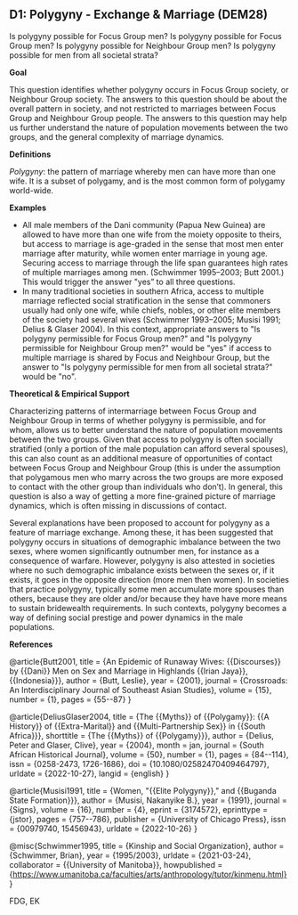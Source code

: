 
## D1: Polygyny - Exchange & Marriage (DEM28)

Is polygyny possible for Focus Group men? Is polygyny possible for Focus Group men?
Is polygyny possible for Neighbour Group men?
Is polygyny possible for men from all societal strata?



**Goal**

This question identifies whether polygyny occurs in Focus Group society, or Neighbour Group society. The answers to this question should be about the overall pattern in society, and not restricted to marriages between Focus Group and Neighbour Group people. The answers to this question may help us further understand the nature of population movements between the two groups, and the general complexity of marriage dynamics.



**Definitions**

*Polygyny*: the pattern of marriage whereby men can have more than one wife. It is a subset of polygamy, and is the most common form of polygamy world-wide.



**Examples**

- All male members of the Dani community (Papua New Guinea) are allowed to have more than one wife from the moiety opposite to theirs, but access to marriage is age-graded in the sense that most men enter marriage after maturity, while women enter marriage in young age. Securing access to marriage through the life span guarantees high rates of multiple marriages among men. (Schwimmer 1995–2003; Butt 2001.) This would trigger the answer "yes” to all three questions.
- In many traditional societies in southern Africa, access to multiple marriage reflected social stratification in the sense that commoners usually had only one wife, while chiefs, nobles, or other elite members of the society had several wives (Schwimmer 1993–2005; Musisi 1991; Delius & Glaser 2004). In this context, appropriate answers to "Is polygyny permissible for Focus Group men?" and "Is polygyny permissible for Neighbour Group men?" would be "yes" if access to multiple marriage is shared by Focus and Neighbour Group, but the answer to "Is polygyny permissible for men from all societal strata?" would be "no".




**Theoretical & Empirical Support**

Characterizing patterns of intermarriage between Focus Group and Neighbour Group in terms of whether polygyny is permissible, and for whom, allows us to better understand the nature of population movements between the two groups. Given that access to polygyny is often socially stratified (only a portion of the male population can afford several spouses), this can also count as an additional measure of opportunities of contact between Focus Group and Neighbour Group (this is under the assumption that polygamous men who marry across the two groups are more exposed to contact with the other group than individuals who don’t). In general, this question is also a way of getting a more fine-grained picture of marriage dynamics, which is often missing in discussions of contact.



Several explanations have been proposed to account for polygyny as a feature of marriage exchange. Among these, it has been suggested that polygyny occurs in situations of demographic imbalance between the two sexes, where women significantly outnumber men, for instance as a consequence of warfare. However, polygyny is also attested in societies where no such demographic imbalance exists between the sexes or, if it exists, it goes in the opposite direction (more men then women). In societies that practice polygyny, typically some men accumulate more spouses than others, because they are older and/or because they have have more means to sustain bridewealth requirements. In such contexts, polygyny becomes a way of defining social prestige and power dynamics in the male populations.


**References**

@article{Butt2001,
  title = {An Epidemic of Runaway Wives: {{Discourses}} by {{Dani}} Men on Sex and Marriage in Highlands {{Irian Jaya}}, {{Indonesia}}},
  author = {Butt, Leslie},
  year = {2001},
  journal = {Crossroads: An Interdisciplinary Journal of Southeast Asian Studies},
  volume = {15},
  number = {1},
  pages = {55--87}
}

@article{DeliusGlaser2004,
  title = {The {{Myths}} of {{Polygamy}}: {{A History}} of {{Extra-Marital}} and {{Multi-Partnership Sex}} in {{South Africa}}},
  shorttitle = {The {{Myths}} of {{Polygamy}}},
  author = {Delius, Peter and Glaser, Clive},
  year = {2004},
  month = jan,
  journal = {South African Historical Journal},
  volume = {50},
  number = {1},
  pages = {84--114},
  issn = {0258-2473, 1726-1686},
  doi = {10.1080/02582470409464797},
  urldate = {2022-10-27},
  langid = {english}
}

@article{Musisi1991,
  title = {Women, "{{Elite Polygyny}}," and {{Buganda State Formation}}},
  author = {Musisi, Nakanyike B.},
  year = {1991},
  journal = {Signs},
  volume = {16},
  number = {4},
  eprint = {3174572},
  eprinttype = {jstor},
  pages = {757--786},
  publisher = {University of Chicago Press},
  issn = {00979740, 15456943},
  urldate = {2022-10-26}
}

@misc{Schwimmer1995,
  title = {Kinship and Social Organization},
  author = {Schwimmer, Brian},
  year = {1995/2003},
  urldate = {2021-03-24},
  collaborator = {{University of Manitoba}},
  howpublished = {https://www.umanitoba.ca/faculties/arts/anthropology/tutor/kinmenu.html}
}



FDG, EK
